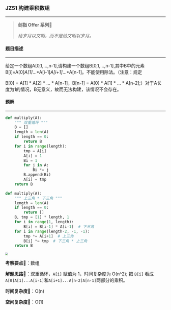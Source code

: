 ### JZ51 构建乘积数组

---



> **剑指 Offer 系列**🌟
>
> *给岁月以文明，而不是给文明以岁月。*



#### 题目描述

---

给定一个数组A[0,1,...,n-1],请构建一个数组B[0,1,...,n-1],其中B中的元素B[i]=A[0]*A[1]*...*A[i-1]*A[i+1]*...*A[n-1]。不能使用除法。（注意：规定

B[0] = A[1] * A[2] * ... * A[n-1]，B[n-1] = A[0] * A[1] * ... * A[n-2];）对于A长度为1的情况，B无意义，故而无法构建，该情况不会存在。



#### 题解

---

```python
def multiply(A):
    """ 双重循环 """
    B = []
    length = len(A)
    if length == 0:
        return B
    for i in range(length):
        tmp = A[i]
        A[i] = 1
        Bi = 1
        for j in A:
            Bi *= j
        B.append(Bi)
        A[i] = tmp
    return B
```



```python
def multiply(A):
    """ 上三角 * 下三角 """
    length = len(A)
    if length == 0:
        return []
    B, tmp = [1] * length, 1
    for i in range(1, length):
        B[i] = B[i-1] * A[i-1]  # 下三角
    for i in range(length-2, -1, -1):
        tmp *= A[i+1]  # 上三角
        B[i] *= tmp  # 下三角 * 上三角
    return B
```



<img src="https://tva1.sinaimg.cn/large/007S8ZIlly1gitgyb0whbj30pq0ieq5y.jpg" style="zoom:50%;" />

**考察要点**🍥：数组

**解题思路**🍬：双重循环，`A[i]` 赋值为 1，时间复杂度为 O(n^2); 把 `B[i]` 看成 `A[0]A[1]...A[i-1]`和`A[i+1]...A[n-2]A[n-1]`两部分的乘积。



**时间复杂度**🍉：O(n)

**空间复杂度**🍭：O(1)

